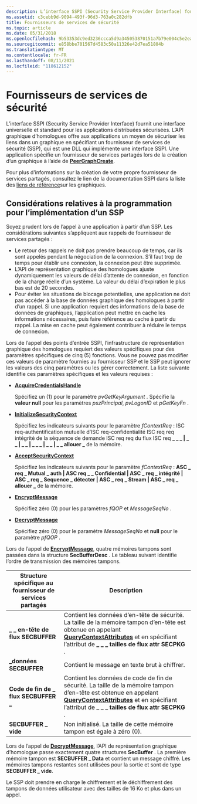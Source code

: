 ```yaml
---
description: L’interface SSPI (Security Service Provider Interface) fournit une interface universelle et standard pour les applications distribuées sécurisées.
ms.assetid: c3cebb9d-9094-493f-96d3-763a0c282dfb
title: Fournisseurs de services de sécurité
ms.topic: article
ms.date: 05/31/2018
ms.openlocfilehash: 9b53353dc9ed3236ccca5d9a345053870151a7b79e004c5e2ea69e39944209b5
ms.sourcegitcommit: e858bbe701567d4583c50a11326e42d7ea51804b
ms.translationtype: MT
ms.contentlocale: fr-FR
ms.lasthandoff: 08/11/2021
ms.locfileid: "118612152"
---
```

# <a name="security-service-providers"></a>Fournisseurs de services de sécurité

L’interface SSPI (Security Service Provider Interface) fournit une interface universelle et standard pour les applications distribuées sécurisées. L’API graphique d’homologues offre aux applications un moyen de sécuriser les liens dans un graphique en spécifiant un fournisseur de services de sécurité (SSP), qui est une DLL qui implémente une interface SSPI. Une application spécifie un fournisseur de services partagés lors de la création d’un graphique à l’aide de [**PeerGraphCreate**](/windows/desktop/api/P2P/nf-p2p-peergraphcreate).

Pour plus d’informations sur la création de votre propre fournisseur de services partagés, consultez le lien de la documentation SSPI dans la liste des [liens de référence](graphing-reference-links.md)sur les graphiques.

## <a name="programming-considerations-for-implementing-an-ssp"></a>Considérations relatives à la programmation pour l’implémentation d’un SSP

Soyez prudent lors de l’appel à une application à partir d’un SSP. Les considérations suivantes s’appliquent aux rappels de fournisseur de services partagés :

-   Le retour des rappels ne doit pas prendre beaucoup de temps, car ils sont appelés pendant la négociation de la connexion. S’il faut trop de temps pour établir une connexion, la connexion peut être supprimée.
-   L’API de représentation graphique des homologues ajuste dynamiquement les valeurs de délai d’attente de connexion, en fonction de la charge réelle d’un système. La valeur du délai d’expiration le plus bas est de 20 secondes.
-   Pour éviter les situations de blocage potentielles, une application ne doit pas accéder à la base de données graphique des homologues à partir d’un rappel. Si une application requiert des informations de la base de données de graphiques, l’application peut mettre en cache les informations nécessaires, puis faire référence au cache à partir du rappel. La mise en cache peut également contribuer à réduire le temps de connexion.

Lors de l’appel des points d’entrée SSPI, l’infrastructure de représentation graphique des homologues requiert des valeurs spécifiques pour des paramètres spécifiques de cinq (5) fonctions. Vous ne pouvez pas modifier ces valeurs de paramètre fournies au fournisseur SSP et le SSP peut ignorer les valeurs des cinq paramètres ou les gérer correctement. La liste suivante identifie ces paramètres spécifiques et les valeurs requises :

-   [**AcquireCredentialsHandle**](graphing-reference-links.md)

    Spécifiez un (1) pour le paramètre *pvGetKeyArgument* . Spécifie la **valeur null** pour les paramètres *pszPrincipal*, *pvLogonID* et *pGetKeyFn* .

-   [**InitializeSecurityContext**](graphing-reference-links.md)

    Spécifiez les indicateurs suivants pour le paramètre *fContextReq* : ISC req-authentification mutuelle d’ISC req-confidentialité ISC req req intégrité de la séquence de demande ISC req req du flux ISC req **\_ \_ \_ \| \_ \_ \| \_ \_ \| \_ \_ \_ \| \_ \_ \| \_ \_ allouer \_** de la mémoire.

-   [**AcceptSecurityContext**](graphing-reference-links.md)

    Spécifiez les indicateurs suivants pour le paramètre *fContextReq* : **ASC \_ req \_ Mutual \_ auth \| ASC req \_ \_ Confidential \| ASC \_ req \_ intégrité \| ASC \_ req \_ Sequence \_ détecter \| ASC \_ req \_ Stream \| ASC \_ req \_ allouer \_** de la mémoire.

-   [**EncryptMessage**](graphing-reference-links.md)

    Spécifiez zéro (0) pour les paramètres *fQOP* et *MessageSeqNo* .

-   [**DecryptMessage**](graphing-reference-links.md)

    Spécifiez zéro (0) pour le paramètre *MessageSeqNo* et **null** pour le paramètre *pfQOP* .

Lors de l’appel de [**EncryptMessage**](graphing-reference-links.md), quatre mémoires tampons sont passées dans la structure **SecBufferDesc** . Le tableau suivant identifie l’ordre de transmission des mémoires tampons.

| Structure spécifique au fournisseur de services partagés         | Description                                                                                                                                                                                                       |
|--------------------------------|-------------------------------------------------------------------------------------------------------------------------------------------------------------------------------------------------------------------|
| **\_ \_ en-tête de flux SECBUFFER**  | Contient les données d’en-tête de sécurité. La taille de la mémoire tampon d’en-tête est obtenue en appelant [**QueryContextAttributes**](graphing-reference-links.md) et en spécifiant l’attribut de **\_ \_ \_ tailles de flux attr SECPKG** .  |
| **\_données SECBUFFER**            | Contient le message en texte brut à chiffrer.                                                                                                                                                                  |
| **Code de fin de \_ flux SECBUFFER \_** | Contient les données de code de fin de sécurité. La taille de la mémoire tampon d’en-tête est obtenue en appelant [**QueryContextAttributes**](graphing-reference-links.md) et en spécifiant l’attribut de **\_ \_ \_ tailles de flux attr SECPKG** . |
| **SECBUFFER \_ vide**           | Non initialisé. La taille de cette mémoire tampon est égale à zéro (0).                                                                                                                                                             |



 

Lors de l’appel de [**DecryptMessage**](graphing-reference-links.md), l’API de représentation graphique d’homologue passe exactement quatre structures **SecBuffer** . La première mémoire tampon est **SECBUFFER \_ Data** et contient un message chiffré. Les mémoires tampons restantes sont utilisées pour la sortie et sont de type **SECBUFFER \_ vide**.

Le SSP doit prendre en charge le chiffrement et le déchiffrement des tampons de données utilisateur avec des tailles de 16 Ko et plus dans un appel.

 

 



